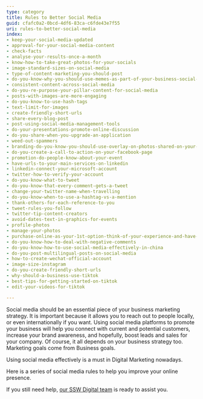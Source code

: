 ```yaml
---
type: category
title: Rules to Better Social Media
guid: cfafc0a2-0bcd-4df6-83ca-c6fde43e7f55
uri: rules-to-better-social-media
index:
- keep-your-social-media-updated
- approval-for-your-social-media-content
- check-facts
- analyse-your-results-once-a-month
- know-how-to-take-great-photos-for-your-socials
- image-standard-sizes-on-social-media
- type-of-content-marketing-you-should-post
- do-you-know-why-you-should-use-memes-as-part-of-your-business-social-media-content
- consistent-content-across-social-media
- do-you-re-purpose-your-pillar-content-for-social-media
- posts-with-images-are-more-engaging
- do-you-know-to-use-hash-tags
- text-limit-for-images
- create-friendly-short-urls
- share-every-blog-post
- post-using-social-media-management-tools
- do-your-presentations-promote-online-discussion
- do-you-share-when-you-upgrade-an-application
- weed-out-spammers
- branding-do-you-know-you-should-use-overlay-on-photos-shared-on-your-social-media
- do-you-create-a-call-to-action-on-your-facebook-page
- promotion-do-people-know-about-your-event
- have-urls-to-your-main-services-on-linkedin
- linkedin-connect-your-microsoft-account
- twitter-how-to-verify-your-account
- do-you-know-what-to-tweet
- do-you-know-that-every-comment-gets-a-tweet
- change-your-twitter-name-when-travelling
- do-you-know-when-to-use-a-hashtag-vs-a-mention
- thank-others-for-each-reference-to-you
- tweet-rules-you-follow
- twitter-tip-content-creators
- avoid-dates-text-in-graphics-for-events
- profile-photos
- manage-your-photos
- purchase-online-as-your-1st-option-think-of-your-experience-and-have-a-voice
- do-you-know-how-to-deal-with-negative-comments
- do-you-know-how-to-use-social-media-effectively-in-china
- do-you-post-multilingual-posts-on-social-media
- how-to-create-wechat-official-account
- image-size-instagram
- do-you-create-friendly-short-urls
- why-should-a-business-use-tiktok
- best-tips-for-getting-started-on-tiktok
- edit-your-videos-for-tiktok

---
```


Social media should be an essential piece of your business marketing strategy. It is important because it allows you to reach out to people locally, or even internationally if you want. Using social media platforms to promote your business will help you connect with current and potential customers, increase your brand awareness, and hopefully, boost leads and sales for your company. Of course, it all depends on your business strategy too. Marketing goals come from Business goals.

Using social media effectively is a must in Digital Marketing nowadays.

Here is a series of social media rules to help you improve your online presence.

If you still need help, [our SSW Digital team](https://sswdigital.com) is ready to assist you.
